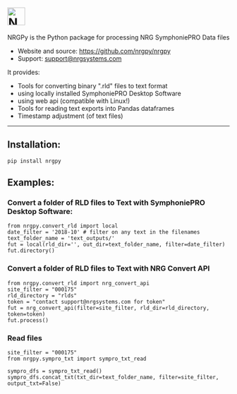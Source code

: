 # <img alt="NRGPy" src="https://www.nrgsystems.com/mysite/images/logo.png?v=3" height="40">

NRGPy is the Python package for processing NRG SymphoniePRO Data files

- Website and source: https://github.com/nrgpy/nrgpy
- Support: support@nrgsystems.com

It provides:

- Tools for converting binary ".rld" files to text format
 - using locally installed SymphoniePRO Desktop Software
 - using web api (compatible with Linux!)
- Tools for reading text exports into Pandas dataframes
- Timestamp adjustment (of text files)

***
## Installation:

    pip install nrgpy

## Examples:

### Convert a folder of RLD files to Text with SymphoniePRO Desktop Software:
    from nrgpy.convert_rld import local
    date_filter = '2018-10' # filter on any text in the filenames
    text_folder_name = 'text_outputs/'
    fut = local(rld_dir='', out_dir=text_folder_name, filter=date_filter)
    fut.directory()

### Convert a folder of RLD files to Text with NRG Convert API

    from nrgpy.convert_rld import nrg_convert_api
    site_filter = "000175"
    rld_directory = "rlds"
    token = "contact support@nrgsystems.com for token"
    fut = nrg_convert_api(filter=site_filter, rld_dir=rld_directory, token=token)
    fut.process()

### Read files
    site_filter = "000175"
    from nrgpy.sympro_txt import sympro_txt_read

    sympro_dfs = sympro_txt_read()
    sympro_dfs.concat_txt(txt_dir=text_folder_name, filter=site_filter, output_txt=False)

